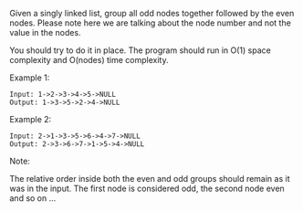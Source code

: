 Given a singly linked list, group all odd nodes together followed by the even nodes. Please note here we are talking about the node number and not the value in the nodes.

You should try to do it in place. The program should run in O(1) space complexity and O(nodes) time complexity.

Example 1:

    Input: 1->2->3->4->5->NULL
    Output: 1->3->5->2->4->NULL
Example 2:

    Input: 2->1->3->5->6->4->7->NULL
    Output: 2->3->6->7->1->5->4->NULL
Note:

The relative order inside both the even and odd groups should remain as it was in the input.
The first node is considered odd, the second node even and so on ...